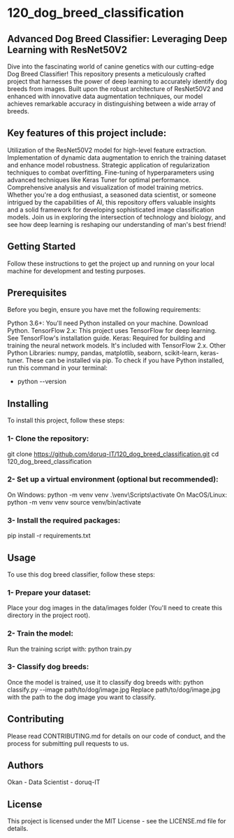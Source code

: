 # 120_dog_breed_classification

## Advanced Dog Breed Classifier: Leveraging Deep Learning with ResNet50V2
Dive into the fascinating world of canine genetics with our cutting-edge Dog Breed Classifier! This repository presents a meticulously crafted project that harnesses the power of deep learning to accurately identify dog breeds from images. Built upon the robust architecture of ResNet50V2 and enhanced with innovative data augmentation techniques, our model achieves remarkable accuracy in distinguishing between a wide array of breeds.

## Key features of this project include:

Utilization of the ResNet50V2 model for high-level feature extraction.
Implementation of dynamic data augmentation to enrich the training dataset and enhance model robustness.
Strategic application of regularization techniques to combat overfitting.
Fine-tuning of hyperparameters using advanced techniques like Keras Tuner for optimal performance.
Comprehensive analysis and visualization of model training metrics.
Whether you're a dog enthusiast, a seasoned data scientist, or someone intrigued by the capabilities of AI, this repository offers valuable insights and a solid framework for developing sophisticated image classification models. Join us in exploring the intersection of technology and biology, and see how deep learning is reshaping our understanding of man's best friend!

## Getting Started
Follow these instructions to get the project up and running on your local machine for development and testing purposes.

## Prerequisites
Before you begin, ensure you have met the following requirements:

Python 3.6+: You'll need Python installed on your machine. Download Python.
TensorFlow 2.x: This project uses TensorFlow for deep learning. See TensorFlow's installation guide.
Keras: Required for building and training the neural network models. It's included with TensorFlow 2.x.
Other Python Libraries: numpy, pandas, matplotlib, seaborn, scikit-learn, keras-tuner. These can be installed via pip.
To check if you have Python installed, run this command in your terminal:
- python --version

## Installing
To install this project, follow these steps:
### 1- Clone the repository:
  git clone https://github.com/doruq-IT/120_dog_breed_classification.git
  cd 120_dog_breed_classification

### 2- Set up a virtual environment (optional but recommended):
  On Windows:
    python -m venv venv
    .\venv\Scripts\activate
  On MacOS/Linux:
    python -m venv venv
    source venv/bin/activate

### 3- Install the required packages:
  pip install -r requirements.txt

## Usage
To use this dog breed classifier, follow these steps:

### 1- Prepare your dataset:
Place your dog images in the data/images folder (You'll need to create this directory in the project root).

### 2- Train the model:
Run the training script with:
  python train.py
  
### 3- Classify dog breeds:
Once the model is trained, use it to classify dog breeds with:
  python classify.py --image path/to/dog/image.jpg
  Replace path/to/dog/image.jpg with the path to the dog image you want to classify.

## Contributing
Please read CONTRIBUTING.md for details on our code of conduct, and the process for submitting pull requests to us.

## Authors
Okan - Data Scientist - doruq-IT

## License
This project is licensed under the MIT License - see the LICENSE.md file for details.



